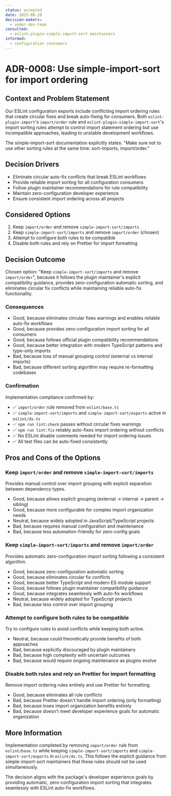 ```yaml
---
status: accepted
date: 2025-08-28
decision-makers:
  - voder-dev-team
consulted:
  - eslint-plugin-simple-import-sort maintainers
informed:
  - configuration consumers
---
```


# ADR-0008: Use simple-import-sort for import ordering

## Context and Problem Statement

Our ESLint configuration exports include conflicting import ordering rules that create circular fixes and break auto-fixing for consumers. Both `eslint-plugin-import`'s `import/order` rule and `eslint-plugin-simple-import-sort`'s import sorting rules attempt to control import statement ordering but use incompatible approaches, leading to unstable development workflows.

The simple-import-sort documentation explicitly states: "Make sure not to use other sorting rules at the same time: sort-imports, import/order."

## Decision Drivers

- Eliminate circular auto-fix conflicts that break ESLint workflows
- Provide reliable import sorting for all configuration consumers
- Follow plugin maintainer recommendations for rule compatibility
- Maintain zero-configuration developer experience
- Ensure consistent import ordering across all projects

## Considered Options

1. Keep `import/order` and remove `simple-import-sort/imports`
2. Keep `simple-import-sort/imports` and remove `import/order` (chosen)
3. Attempt to configure both rules to be compatible
4. Disable both rules and rely on Prettier for import formatting

## Decision Outcome

Chosen option: "Keep `simple-import-sort/imports` and remove `import/order`", because it follows the plugin maintainer's explicit compatibility guidance, provides zero-configuration automatic sorting, and eliminates circular fix conflicts while maintaining reliable auto-fix functionality.

### Consequences

- Good, because eliminates circular fixes warnings and enables reliable auto-fix workflows
- Good, because provides zero-configuration import sorting for all consumers
- Good, because follows official plugin compatibility recommendations
- Good, because better integration with modern TypeScript patterns and type-only imports
- Bad, because loss of manual grouping control (external vs internal imports)
- Bad, because different sorting algorithm may require re-formatting codebases

### Confirmation

Implementation compliance confirmed by:

- ✅ `import/order` rule removed from `eslint/base.ts`
- ✅ `simple-import-sort/imports` and `simple-import-sort/exports` active in `eslint/dx.ts`
- ✅ `npm run lint:check` passes without circular fixes warnings
- ✅ `npm run lint:fix` reliably auto-fixes import ordering without conflicts
- ✅ No ESLint disable comments needed for import ordering issues
- ✅ All test files can be auto-fixed consistently

## Pros and Cons of the Options

### Keep `import/order` and remove `simple-import-sort/imports`

Provides manual control over import grouping with explicit separation between dependency types.

- Good, because allows explicit grouping (external → internal → parent → sibling)
- Good, because more configurable for complex import organization needs
- Neutral, because widely adopted in JavaScript/TypeScript projects
- Bad, because requires manual configuration and maintenance
- Bad, because less automation-friendly for zero-config goals

### Keep `simple-import-sort/imports` and remove `import/order`

Provides automatic zero-configuration import sorting following a consistent algorithm.

- Good, because zero-configuration automatic sorting
- Good, because eliminates circular fix conflicts
- Good, because better TypeScript and modern ES module support
- Good, because follows plugin maintainer compatibility guidance
- Good, because integrates seamlessly with auto-fix workflows
- Neutral, because widely adopted for TypeScript projects
- Bad, because less control over import grouping

### Attempt to configure both rules to be compatible

Try to configure rules to avoid conflicts while keeping both active.

- Neutral, because could theoretically provide benefits of both approaches
- Bad, because explicitly discouraged by plugin maintainers
- Bad, because high complexity with uncertain outcomes
- Bad, because would require ongoing maintenance as plugins evolve

### Disable both rules and rely on Prettier for import formatting

Remove import ordering rules entirely and use Prettier for formatting.

- Good, because eliminates all rule conflicts
- Bad, because Prettier doesn't handle import ordering (only formatting)
- Bad, because loses import organization benefits entirely
- Bad, because doesn't meet developer experience goals for automatic organization

## More Information

Implementation completed by removing `import/order` rule from `eslint/base.ts` while keeping `simple-import-sort/imports` and `simple-import-sort/exports` in `eslint/dx.ts`. This follows the explicit guidance from simple-import-sort maintainers that these rules should not be used simultaneously.

The decision aligns with the package's developer experience goals by providing automatic, zero-configuration import sorting that integrates seamlessly with ESLint auto-fix workflows.
